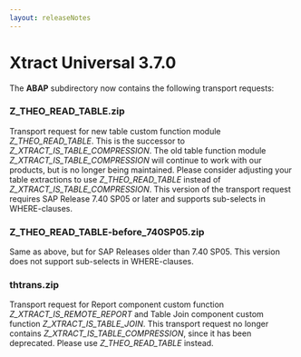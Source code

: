 ```yaml
---
layout: releaseNotes
---
```


# Xtract Universal 3.7.0

The **ABAP** subdirectory now contains the following transport requests:

### Z_THEO_READ_TABLE.zip
Transport request for new table custom function module *Z_THEO_READ_TABLE*. This is the successor to *Z_XTRACT_IS_TABLE_COMPRESSION*.
The old table function module *Z_XTRACT_IS_TABLE_COMPRESSION* will continue to work with our products, but is no longer being maintained. Please consider adjusting your table extractions to use *Z_THEO_READ_TABLE* instead of *Z_XTRACT_IS_TABLE_COMPRESSION*.
This version of the transport request requires SAP Release 7.40 SP05 or later and supports sub-selects in WHERE-clauses.

### Z_THEO_READ_TABLE-before_740SP05.zip
Same as above, but for SAP Releases older than 7.40 SP05. This version does not support sub-selects in WHERE-clauses.

### thtrans.zip
Transport request for Report component custom function *Z_XTRACT_IS_REMOTE_REPORT* and Table Join component custom function *Z_XTRACT_IS_TABLE_JOIN*. This transport request no longer contains *Z_XTRACT_IS_TABLE_COMPRESSION*, since it has been deprecated. Please use *Z_THEO_READ_TABLE* instead.